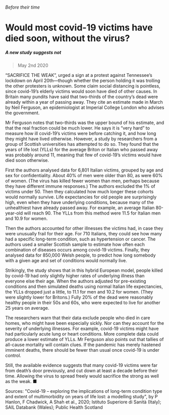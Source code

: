 ###### Before their time
# Would most covid-19 victims have died soon, without the virus? 
##### A new study suggests not 
> May 2nd 2020 


“SACRIFICE THE WEAK”, urged a sign at a protest against Tennessee’s lockdown on April 20th—though whether the person holding it was trolling the other protesters is unknown. Some claim social distancing is pointless, since covid-19’s elderly victims would soon have died of other causes. In Britain many pundits have said that two-thirds of the country’s dead were already within a year of passing away. They cite an estimate made in March by Neil Ferguson, an epidemiologist at Imperial College London who advises the government.
Mr Ferguson notes that two-thirds was the upper bound of his estimate, and that the real fraction could be much lower. He says it is “very hard” to measure how ill covid-19’s victims were before catching it, and how long they might have lived otherwise. However, a study by researchers from a group of Scottish universities has attempted to do so. They found that the years of life lost (YLLs) for the average Briton or Italian who passed away was probably around 11, meaning that few of covid-19’s victims would have died soon otherwise.

First the authors analysed data for 6,801 Italian victims, grouped by age and sex for confidentiality. About 40% of men were older than 80, as were 60% of women. (The virus has killed fewer women than men, perhaps because they have different immune responses.) The authors excluded the 1% of victims under 50. Then they calculated how much longer these cohorts would normally survive. Life expectancies for old people are surprisingly high, even when they have underlying conditions, because many of the unhealthiest have already passed away. For example, an average Italian 80-year-old will reach 90. The YLLs from this method were 11.5 for Italian men and 10.9 for women.
Then the authors accounted for other illnesses the victims had, in case they were unusually frail for their age. For 710 Italians, they could see how many had a specific long-term condition, such as hypertension or cancer. The authors used a smaller Scottish sample to estimate how often each combination of diseases occurs among covid-19 victims. Finally, they analysed data for 850,000 Welsh people, to predict how long somebody with a given age and set of conditions would normally live.


Strikingly, the study shows that in this hybrid European model, people killed by covid-19 had only slightly higher rates of underlying illness than everyone else their age. When the authors adjusted for pre-existing conditions and then simulated deaths using normal Italian life expectancies, the YLLs dropped just a little, to 11.1 for men and 10.2 for women. (They were slightly lower for Britons.) Fully 20% of the dead were reasonably healthy people in their 50s and 60s, who were expected to live for another 25 years on average.
The researchers warn that their data exclude people who died in care homes, who might have been especially sickly. Nor can they account for the severity of underlying illnesses. For example, covid-19 victims might have had particularly acute lung or heart conditions. More complete data could produce a lower estimate of YLLs. Mr Ferguson also points out that tallies of all-cause mortality will contain clues. If the pandemic has merely hastened imminent deaths, there should be fewer than usual once covid-19 is under control.
Still, the available evidence suggests that many covid-19 victims were far from death’s door previously, and cut down at least a decade before their time. Allowing the virus to spread freely would sacrifice the strong as well as the weak. ■
Sources: "Covid-19 – exploring the implications of long-term condition type and extent of multimorbidity on years of life lost: a modelling study", by P Hanlon, F Chadwick, A Shah et al., 2020; Istituto Superiore di Sanità (Italy); SAIL Databank (Wales); Public Health Scotland


